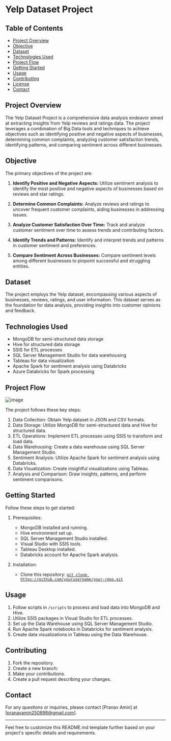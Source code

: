 # Yelp Dataset Project



## Table of Contents

- [Project Overview](#project-overview)
- [Objective](#objective)
- [Dataset](#dataset)
- [Technologies Used](#technologies-used)
- [Project Flow](#project-flow)
- [Getting Started](#getting-started)
- [Usage](#usage)
- [Contributing](#contributing)
- [License](#license)
- [Contact](#contact)

## Project Overview

The Yelp Dataset Project is a comprehensive data analysis endeavor aimed at extracting insights from Yelp reviews and ratings data. The project leverages a combination of Big Data tools and techniques to achieve objectives such as identifying positive and negative aspects of businesses, determining common complaints, analyzing customer satisfaction trends, identifying patterns, and comparing sentiment across different businesses.

## Objective

The primary objectives of the project are:

1. **Identify Positive and Negative Aspects:** Utilize sentiment analysis to identify the most positive and negative aspects of businesses based on reviews and star ratings.

2. **Determine Common Complaints:** Analyze reviews and ratings to uncover frequent customer complaints, aiding businesses in addressing issues.

3. **Analyze Customer Satisfaction Over Time:** Track and analyze customer sentiment over time to assess trends and contributing factors.

4. **Identify Trends and Patterns:** Identify and interpret trends and patterns in customer sentiment and preferences.

5. **Compare Sentiment Across Businesses:** Compare sentiment levels among different businesses to pinpoint successful and struggling entities.

## Dataset

The project employs the Yelp dataset, encompassing various aspects of businesses, reviews, ratings, and user information. This dataset serves as the foundation for data analysis, providing insights into customer opinions and feedback.

## Technologies Used

- MongoDB for semi-structured data storage
- Hive for structured data storage
- SSIS for ETL processes
- SQL Server Management Studio for data warehousing
- Tableau for data visualization
- Apache Spark for sentiment analysis using Databricks
- Azure Databricks for Spark processing

## Project Flow

![image](https://github.com/pranavamin250898/Yelp-Analysis/assets/40302495/71b022df-5a2c-460e-8cb1-42968e184e5f)


The project follows these key steps:

1. Data Collection: Obtain Yelp dataset in JSON and CSV formats.
2. Data Storage: Utilize MongoDB for semi-structured data and Hive for structured data.
3. ETL Operations: Implement ETL processes using SSIS to transform and load data.
4. Data Warehousing: Create a data warehouse using SQL Server Management Studio.
5. Sentiment Analysis: Utilize Apache Spark for sentiment analysis using Databricks.
6. Data Visualization: Create insightful visualizations using Tableau.
7. Analysis and Comparison: Draw insights, patterns, and perform sentiment comparisons.

## Getting Started

Follow these steps to get started:

1. Prerequisites:
   - MongoDB installed and running.
   - Hive environment set up.
   - SQL Server Management Studio installed.
   - Visual Studio with SSIS tools.
   - Tableau Desktop installed.
   - Databricks account for Apache Spark analysis.

2. Installation:
   - Clone this repository: [`git clone https://github.com/yourusername/your-repo.git`](https://github.com/pranavamin250898/Yelp-Analysis.git)

## Usage

1. Follow scripts in `/scripts` to process and load data into MongoDB and Hive.
2. Utilize SSIS packages in Visual Studio for ETL processes.
3. Set up the Data Warehouse using SQL Server Management Studio.
4. Run Apache Spark notebooks in Databricks for sentiment analysis.
5. Create data visualizations in Tableau using the Data Warehouse.

## Contributing

1. Fork the repository.
2. Create a new branch: 
3. Make your contributions.
4. Create a pull request describing your changes.


## Contact

For any questions or inquiries, please contact [Pranav Amin] at [pranavamin250898@gmail.com].

---
Feel free to customize this README.md template further based on your project's specific details and requirements.
